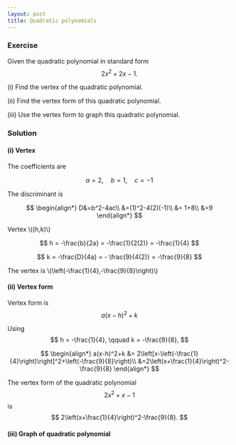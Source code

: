 ```yaml
---
layout: post
title: Quadratic polynomials
---
```


### Exercise

Given the quadratic polynomial in standard form
$$
2x^2+2x-1.
$$

(i) Find the vertex of the quadratic polynomial.

(ii) Find the vertex form of this quadratic polynomial.

(iii) Use the vertex form to graph this quadratic polynomial.

### Solution

#### (i) Vertex

The coefficients are

$$
a=2, \quad b=1,\quad c=-1
$$

The discriminant is

$$
\begin{align*}
D&=b^2-4ac\\
&=(1)^2-4(2)(-1)\\
&= 1+8\\
&=9
\end{align*}
$$

Vertex \\((h,k)\\)

$$
h = -\frac{b}{2a} = -\frac{1}{2(2)} = -\frac{1}{4}
$$

$$
k = -\frac{D}{4a} = - \frac{9}{4(2)} = -\frac{9}{8}
$$

The vertex is \\(\left(-\frac{1}{4},-\frac{9}{8}\right)\\)

#### (ii) Vertex form

Vertex form is
$$
a(x-h)^2+k
$$

Using 
$$
h = -\frac{1}{4}, \qquad k = -\frac{9}{8},
$$

$$
\begin{align*}
a(x-h)^2+k &= 2\left[x-\left(-\frac{1}{4}\right)\right]^2+\left(-\frac{9}{8}\right)\\
&=2\left(x+\frac{1}{4}\right)^2-\frac{9}{8}
\end{align*}
$$

The vertex form of the quadratic polynomial
$$
2x^2+x-1
$$
is
$$
2\left(x+\frac{1}{4}\right)^2-\frac{9}{8}.
$$

#### (iii) Graph of quadratic polynomial


